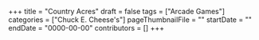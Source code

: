 +++
title = "Country Acres"
draft = false
tags = ["Arcade Games"]
categories = ["Chuck E. Cheese's"]
pageThumbnailFile = ""
startDate = ""
endDate = "0000-00-00"
contributors = []
+++
